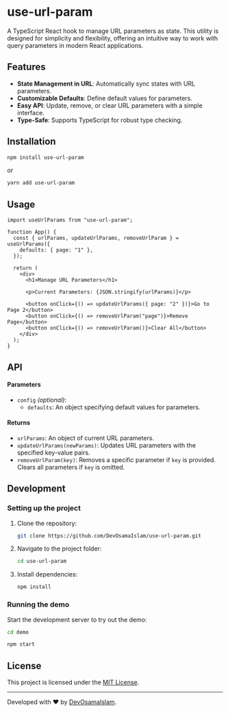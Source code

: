# use-url-param

A TypeScript React hook to manage URL parameters as state. This utility is designed for simplicity and flexibility, offering an intuitive way to work with query parameters in modern React applications.

## Features
- **State Management in URL**: Automatically sync states with URL parameters.
- **Customizable Defaults**: Define default values for parameters.
- **Easy API**: Update, remove, or clear URL parameters with a simple interface.
- **Type-Safe**: Supports TypeScript for robust type checking.

## Installation

```bash
npm install use-url-param
```

or

```bash
yarn add use-url-param
```

## Usage

```tsx
import useUrlParams from "use-url-param";

function App() {
  const { urlParams, updateUrlParams, removeUrlParam } = useUrlParams({
    defaults: { page: "1" },
  });

  return (
    <div>
      <h1>Manage URL Parameters</h1>

      <p>Current Parameters: {JSON.stringify(urlParams)}</p>

      <button onClick={() => updateUrlParams({ page: "2" })}>Go to Page 2</button>
      <button onClick={() => removeUrlParam("page")}>Remove Page</button>
      <button onClick={() => removeUrlParam()}>Clear All</button>
    </div>
  );
}
```

## API

#### Parameters
- `config` *(optional)*:
  - `defaults`: An object specifying default values for parameters.

#### Returns
- `urlParams`: An object of current URL parameters.
- `updateUrlParams(newParams)`: Updates URL parameters with the specified key-value pairs.
- `removeUrlParam(key)`: Removes a specific parameter if `key` is provided. Clears all parameters if `key` is omitted.

## Development

### Setting up the project

1. Clone the repository:
   ```bash
   git clone https://github.com/DevOsamaIslam/use-url-param.git
   ```

2. Navigate to the project folder:
   ```bash
   cd use-url-param
   ```

3. Install dependencies:
   ```bash
   npm install
   ```

### Running the demo

Start the development server to try out the demo:
```bash
cd demo

npm start
```

## License

This project is licensed under the [MIT License](LICENSE).

---

Developed with ❤️ by [DevOsamaIslam](https://github.com/DevOsamaIslam).
